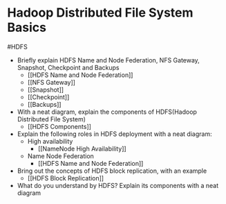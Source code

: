 # Hadoop Distributed File System Basics
#HDFS
- Briefly explain HDFS Name and Node Federation, NFS Gateway, Snapshot, Checkpoint and Backups
	- [[HDFS Name and Node Federation]]
	- [[NFS Gateway]]
	- [[Snapshot]]
	- [[Checkpoint]]
	- [[Backups]]
- With a neat diagram, explain the components of HDFS(Hadoop Distributed File System)
	- [[HDFS Components]]
- Explain the following roles in HDFS deployment with a neat diagram:
	- High availability
		- [[NameNode High Availability]]
	- Name Node Federation
		- [[HDFS Name and Node Federation]]
- Bring out the concepts of HDFS block replication, with an example
	- [[HDFS Block Replication]]
- What do you understand by HDFS? Explain its components with a neat diagram